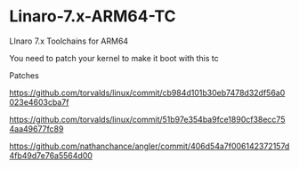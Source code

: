 # Linaro-7.x-ARM64-TC
LInaro 7.x Toolchains for ARM64

You need to patch your kernel to make it boot with this tc 

Patches

https://github.com/torvalds/linux/commit/cb984d101b30eb7478d32df56a0023e4603cba7f 

https://github.com/torvalds/linux/commit/51b97e354ba9fce1890cf38ecc754aa49677fc89

https://github.com/nathanchance/angler/commit/406d54a7f006142372157d4fb49d7e76a5564d00
